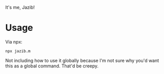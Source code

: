 It's me, Jazib!

# Usage
Via npx:
```
npx jazib.m
```

Not including how to use it globally because I'm not sure why you'd want this as a global command. That'd be creepy.
